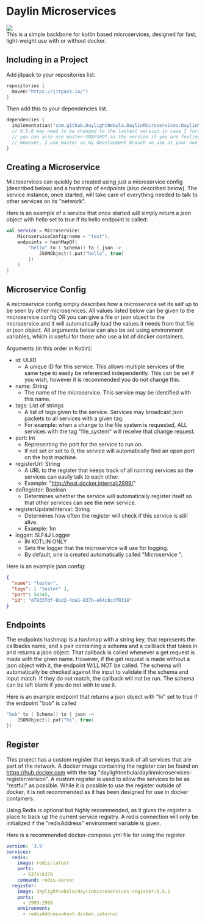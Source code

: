 # Daylin Microservices
[![](https://jitpack.io/v/DaylightNebula/DaylinMicroservices.svg)](https://jitpack.io/#DaylightNebula/DaylinMicroservices) \
This is a simple backbone for kotlin based microservices, designed for fast, light-weight use with or without docker.

## Including in a Project
Add jitpack to your repositories list.
```kotlin
repositories {
  maven("https://jitpack.io/")
}
```

Then add this to your dependencies list.  
```kotlin
dependencies {
  implementation("com.github.DaylightNebula.DaylinMicroservices:DaylinMicroservices-Core:0.5.0")
  // 0.5.0 may need to be changed to the lastest version in case I forgot to update this readme file.
  // you can also use master-SNAPSHOT as the version if you are feeling brave. 
  // However, I use master as my development branch so use at your own risk.
}
```

## Creating a Microservice
Microservices can quickly be created using just a microservice config (described below) and a hashmap of endpoints (also described below).
The service instance, once started, will take care of everything needed to talk to other services on its "network".

Here is an example of a service that once started will simply return a json object with hello set to true if its hello endpoint is called:
```kotlin
val service = Microservice(
    MicroserviceConfig(name = "test"),
    endpoints = hashMapOf(
        "hello" to ( Schema() to { json ->
            JSONObject().put("hello", true)
        })
    )
)
```

## Microservice Config
A microservice config simply describes how a microservice set its self up to be seen by other microservices.  All values listed below can be given to the microservice config OR you can give a file or json object to the microservice and it will automatically load the values it needs from that file or json object.
All arguments below can also be set using environment variables, which is useful for those who use a lot of docker containers.

Arguments (in this order in Kotlin):
- id: UUID
  - A unique ID for this service.  This allows multiple services of the same type to easily be referenced independently.  This can be set if you wish, however it is recommended you do not change this.
- name: String
  - The name of the microservice.  This service may be identified with this name.
- tags: List of strings
  - A list of tags given to the service.  Services may broadcast json packets to all services with a given tag.
  - For example: when a change to the file system is requested, ALL services with the tag "file_system" will receive that change request.
- port: Int
  - Representing the port for the service to run on.
  - If not set or set to 0, the service will automatically find an open port on the host machine.
- registerUrl: String
  - A URL to the register that keeps track of all running services so the services can easily talk to each other.
  - Example: "http://host.docker.internal:2999/"
- doRegister: Boolean
  - Determines whether the service will automatically register itself so that other services can see the new service.
- registerUpdateInterval: String
  - Determines how often the register will check if this service is still alive.
  - Example: 1m
- logger: SLF4J Logger
  - IN KOTLIN ONLY
  - Sets the logger that the microservice will use for logging.
  - By default, one is created automatically called "Microservice <name>".

Here is an example json config:
```json
{
  "name": "tester",
  "tags": [ "tester" ],
  "port": 54345,
  "id": "d79337df-6bd2-4da1-837b-e64c8cd70318"
}
```

## Endpoints
The endpoints hashmap is a hashmap with a string key, that represents the callbacks name, and a pair containing a schema and a callback that takes in and returns a json object.  That callback is called whenever a get request is made with the given name.  However, if the get request is made without a json object with it, the endpoint WILL NOT be called.
The schema will automatically be checked against the input to validate if the schema and input match.  If they do not match, the callback will not be run.  The schema can be left blank if you do not with to use it.

Here is an example endpoint that returns a json object with "hi" set to true if the endpoint "bob" is called
```kotlin
"bob" to ( Schema() to { json ->
    JSONObject().put("hi", true)
})
```

## Register
This project has a custom register that keeps track of all services that are part of the network.  A docker image containing the register can be found on https://hub.docker.com with the tag "daylightnebula/daylinmicroservices-register:version".
A custom register is used to allow the services to be as "restful" as possible.  While it is possible to use the register outside of docker, it is not recommended as it has been designed for use in docker containers.

Using Redis is optional but highly recommended, as it gives the register a place to back up the current service registry.
A redis connection will only be initialized if the "redisAddress" environment variable is given.

Here is a recommended docker-compose.yml file for using the register.
```yml
version: '3.9'
services:
  redis:
    image: redis:latest
    ports:
      - 6379:6379
    command: redis-server
  register:
    image: daylightnebula/daylinmicroservices-register:0.5.1
    ports:
      - 2999:2999
    environment:
      - redisAddress=host.docker.internal
```